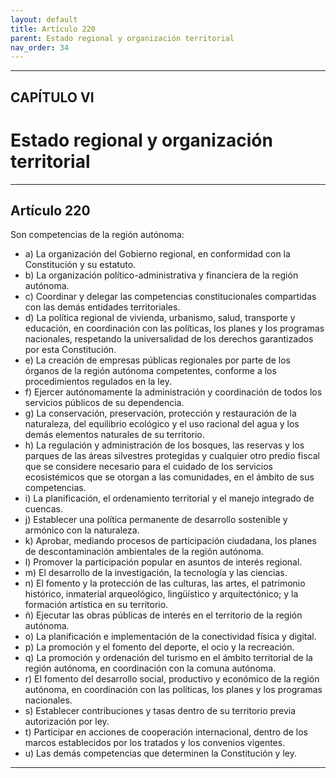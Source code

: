 ```yaml
---
layout: default
title: Artículo 220
parent: Estado regional y organización territorial
nav_order: 34
---
```


---

## CAPÍTULO VI
# Estado regional y organización territorial

---

## Artículo 220

Son competencias de la región autónoma:
- a) La organización del Gobierno regional, en conformidad con la Constitución y su estatuto.
- b) La organización político-administrativa y financiera de la región autónoma.
- c) Coordinar y delegar las competencias constitucionales compartidas con las demás entidades territoriales.
- d) La política regional de vivienda, urbanismo, salud, transporte y educación, en coordinación con las políticas, los planes y los programas nacionales, respetando la universalidad de los derechos garantizados por esta Constitución.
- e) La creación de empresas públicas regionales por parte de los órganos de la región autónoma competentes, conforme a los procedimientos regulados en la ley.
- f) Ejercer autónomamente la administración y coordinación de todos los servicios públicos de su dependencia.
- g) La conservación, preservación, protección y restauración de la naturaleza, del equilibrio ecológico y el uso racional del agua y los demás elementos naturales de su territorio.
- h) La regulación y administración de los bosques, las reservas y los parques de las áreas silvestres protegidas y cualquier otro predio fiscal que se considere necesario para el cuidado de los servicios ecosistémicos que se otorgan a las comunidades, en el ámbito de sus competencias.
- i) La planificación, el ordenamiento territorial y el manejo integrado de cuencas.
- j) Establecer una política permanente de desarrollo sostenible y armónico con la naturaleza.
- k) Aprobar, mediando procesos de participación ciudadana, los planes de descontaminación ambientales de la región autónoma.
- l) Promover la participación popular en asuntos de interés regional.
- m) El desarrollo de la investigación, la tecnología y las ciencias.
- n) El fomento y la protección de las culturas, las artes, el patrimonio histórico, inmaterial arqueológico, lingüístico y arquitectónico; y la formación artística en su territorio.
- ñ) Ejecutar las obras públicas de interés en el territorio de la región autónoma.
- o) La planificación e implementación de la conectividad física y digital.
- p) La promoción y el fomento del deporte, el ocio y la recreación.
- q) La promoción y ordenación del turismo en el ámbito territorial de la región autónoma, en coordinación con la comuna autónoma.
- r) El fomento del desarrollo social, productivo y económico de la región autónoma, en coordinación con las políticas, los planes y los programas nacionales.
- s) Establecer contribuciones y tasas dentro de su territorio previa autorización por ley.
- t) Participar en acciones de cooperación internacional, dentro de los marcos establecidos por los tratados y los convenios vigentes.
- u) Las demás competencias que determinen la Constitución y ley.

---
